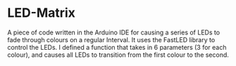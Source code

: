 # LED-Matrix
A piece of code written in the Arduino IDE for causing a series of LEDs to fade through colours on a regular Interval. It uses the FastLED library to control the LEDs. I defined a function that takes in 6 parameters (3 for each colour), and causes all LEDs to transition from the first colour to the second.